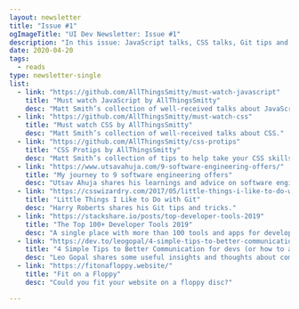 ```yaml
---
layout: newsletter
title: "Issue #1"
ogImageTitle: "UI Dev Newsletter: Issue #1"
description: "In this issue: JavaScript talks, CSS talks, Git tips and tricks, and more."
date: 2020-04-20
tags:
  - reads
type: newsletter-single
list:
  - link: "https://github.com/AllThingsSmitty/must-watch-javascript"
    title: "Must watch JavaScript by AllThingsSmitty"
    desc: "Matt Smith’s collection of well-received talks about JavaScript."
  - link: "https://github.com/AllThingsSmitty/must-watch-css"
    title: "Must watch CSS by AllThingsSmitty"
    desc: "Matt Smith’s collection of well-received talks about CSS."
  - link: "https://github.com/AllThingsSmitty/css-protips"
    title: "CSS Protips by AllThingsSmitty"
    desc: "Matt Smith’s collection of tips to help take your CSS skills pro."
  - link: "https://www.utsavahuja.com/9-software-engineering-offers/"
    title: "My journey to 9 software engineering offers"
    desc: "Utsav Ahuja shares his learnings and advice on software engineering offers."
  - link: "https://csswizardry.com/2017/05/little-things-i-like-to-do-with-git/"
    title: "Little Things I Like to Do with Git"
    desc: "Harry Roberts shares his Git tips and tricks."
  - link: "https://stackshare.io/posts/top-developer-tools-2019"
    title: "The Top 100+ Developer Tools 2019"
    desc: "A single place with more than 100 tools and apps for developers."
  - link: "https://dev.to/leogopal/4-simple-tips-to-better-communication-for-devs-or-how-to-avoid-conflict-confusion-and-talk-to-people-1g85"
    title: "4 Simple Tips to Better Communication for devs (or how to avoid conflict, confusion, and talk to people)."
    desc: "Leo Gopal shares some useful insights and thoughts about communication skills."
  - link: "https://fitonafloppy.website/"
    title: "Fit on a Floppy"
    desc: "Could you fit your website on a floppy disc?"

---
```

